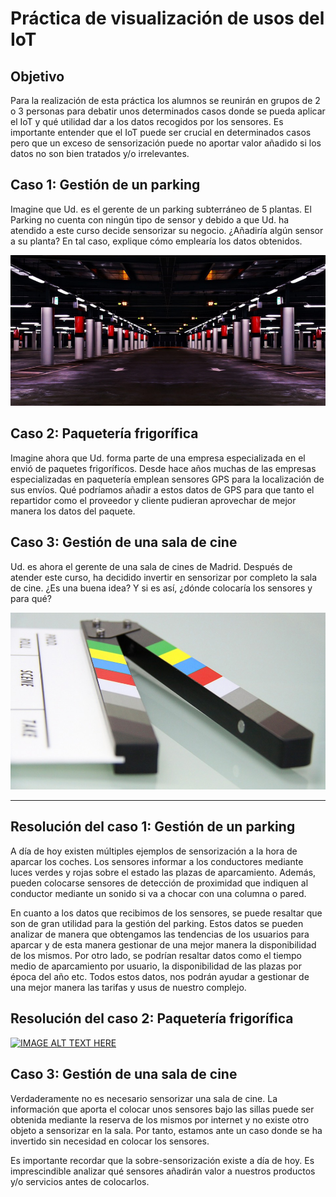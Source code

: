 # Práctica de visualización de usos del IoT

## Objetivo

Para la realización de esta práctica los alumnos se reunirán en grupos de 2 o 3 personas para debatir unos determinados casos donde se pueda aplicar el IoT y qué utilidad dar a los datos recogidos por los sensores. Es importante entender que el IoT puede ser crucial en determinados casos pero que un exceso de sensorización puede no aportar valor añadido si los datos no son bien tratados y/o irrelevantes. 

## Caso 1: Gestión de un parking

Imagine que Ud. es el gerente de un parking subterráneo de 5 plantas. El Parking no cuenta con ningún tipo de sensor y debido a que Ud. ha atendido a este curso decide sensorizar su negocio. ¿Añadiría algún sensor a su planta? En tal caso, explique cómo emplearía los datos obtenidos.

![alt Text](Parking_Lot.PNG)

## Caso 2: Paquetería frigorífica

Imagine ahora que Ud. forma parte de una empresa especializada en el envió de paquetes frigoríficos. Desde hace años muchas de las empresas especializadas en  paquetería emplean sensores GPS para la localización de sus envíos. Qué podríamos añadir a estos datos de GPS para que tanto el repartidor como el proveedor y cliente pudieran aprovechar de mejor manera los datos del paquete.

## Caso 3: Gestión de una sala de cine
Ud. es ahora el gerente de una sala de cines de Madrid. Después de atender este curso, ha decidido invertir en sensorizar por completo la sala de cine. ¿Es una buena idea? Y si es así, ¿dónde colocaría los sensores y para qué?

![alt text](cine.jpg)

***

## Resolución del caso 1: Gestión de un parking

A día de hoy existen múltiples ejemplos de sensorización a la hora de aparcar los coches. Los sensores informar a los conductores mediante luces verdes y rojas sobre el estado las plazas de aparcamiento. Además, pueden colocarse sensores de detección de proximidad que indiquen al conductor mediante un sonido si va a chocar con una columna o pared. 

En cuanto a los datos que recibimos de los sensores, se puede resaltar que son de gran utilidad para la gestión del parking. Estos datos se pueden analizar de manera que obtengamos las tendencias de los usuarios para aparcar y de esta manera gestionar de una mejor manera la disponibilidad de los mismos. Por otro lado, se podrían resaltar datos como el tiempo medio de aparcamiento por usuario, la disponibilidad de las plazas por época del año etc. Todos estos datos, nos podrán ayudar a gestionar de una mejor manera las tarifas y usus de nuestro complejo.

## Resolución del caso 2: Paquetería frigorífica

[![IMAGE ALT TEXT HERE](Video_Cadena_Del_Frío.PNG)](https://www.youtube.com/watch?time_continue=38&v=bgNyL_DlMJc)

## Caso 3: Gestión de una sala de cine

Verdaderamente no es necesario sensorizar una sala de cine. La información que aporta el colocar unos sensores bajo las sillas puede ser obtenida mediante la reserva de los mismos por internet y no existe otro objeto a sensorizar en la sala. Por tanto, estamos ante un caso donde se ha invertido sin necesidad en colocar los sensores. 

Es importante recordar que la sobre-sensorización existe a día de hoy. Es imprescindible analizar qué sensores añadirán valor a nuestros productos y/o servicios antes de colocarlos.

